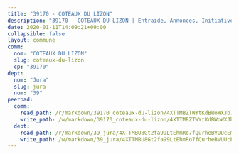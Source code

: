 ```yaml
---
title: "39170 - COTEAUX DU LIZON"
description: "39170 - COTEAUX DU LIZON | Entraide, Annonces, Initiatives"
date: 2020-01-11T14:09:21+09:00
collapsible: false
layout: commune
comm:
  nom: "COTEAUX DU LIZON"
  slug: coteaux-du-lizon
  cp: "39170"
dept:
  nom: "Jura"
  slug: jura
  num: "39"
peerpad:
  comm:
    read_path: /r/markdown/39170_coteaux-du-lizon/4XTTMBZTWYtKdBWoWXJb7eeS35zqsJHrgTpKan8ykSsUFP6wf
    write_path: /w/markdown/39170_coteaux-du-lizon/4XTTMBZTWYtKdBWoWXJb7eeS35zqsJHrgTpKan8ykSsUFP6wf-K3TgUratjWuug8TAQnhNwga9gaFjhk9Pv4tPD4LXtEx4EuWrZX5egdKuswnMAgxdZM84fJBqF2YDhC1LqpnLknut4DTcz8TYW5SEvxcH4h35KBMjrfRrdvq5tFKqffgVE6htyDXT
  dept:
    read_path: /r/markdown/39_jura/4XTTMBU8Gt2fa99LtEhmRo7fQurheBVUUcEmcUcrj82YN8mg7
    write_path: /w/markdown/39_jura/4XTTMBU8Gt2fa99LtEhmRo7fQurheBVUUcEmcUcrj82YN8mg7-K3TgTcNZmu4vnNMaCfgcL8UVTLrMMzc995tkrcbQnJrz2QJUTFFzY77q7ECMK21XeFnonjpMWqFzgVngXjdq8HzYe3HRbuYXbvX8ofWBv48UvWuvbrbp8aQGQQcfezWASxj7orH1
---
```



